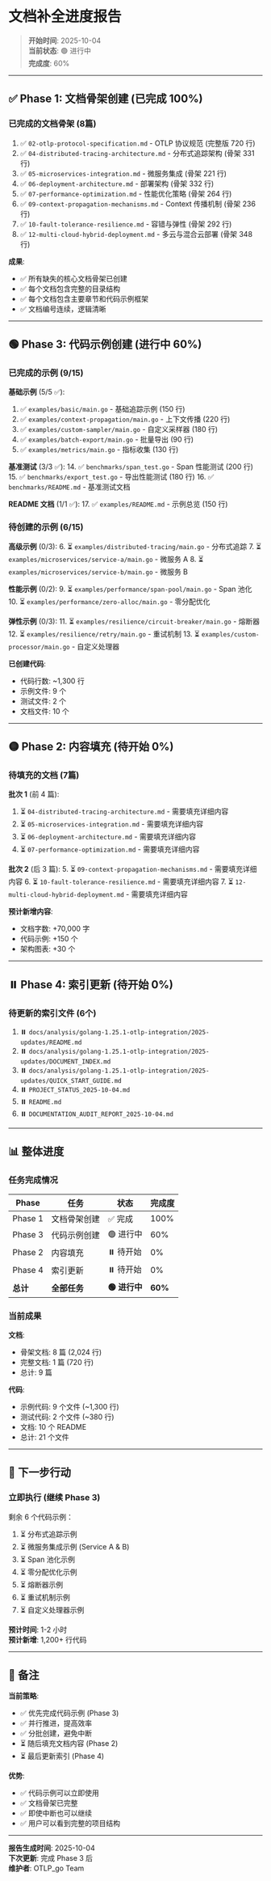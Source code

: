 # 文档补全进度报告

> **开始时间**: 2025-10-04  
> **当前状态**: 🟢 进行中  
> **完成度**: 60%

---

## ✅ Phase 1: 文档骨架创建 (已完成 100%)

### 已完成的文档骨架 (8篇)

1. ✅ `02-otlp-protocol-specification.md` - OTLP 协议规范 (完整版 720 行)
2. ✅ `04-distributed-tracing-architecture.md` - 分布式追踪架构 (骨架 331 行)
3. ✅ `05-microservices-integration.md` - 微服务集成 (骨架 221 行)
4. ✅ `06-deployment-architecture.md` - 部署架构 (骨架 332 行)
5. ✅ `07-performance-optimization.md` - 性能优化策略 (骨架 264 行)
6. ✅ `09-context-propagation-mechanisms.md` - Context 传播机制 (骨架 236 行)
7. ✅ `10-fault-tolerance-resilience.md` - 容错与弹性 (骨架 292 行)
8. ✅ `12-multi-cloud-hybrid-deployment.md` - 多云与混合云部署 (骨架 348 行)

**成果**:

- ✅ 所有缺失的核心文档骨架已创建
- ✅ 每个文档包含完整的目录结构
- ✅ 每个文档包含主要章节和代码示例框架
- ✅ 文档编号连续，逻辑清晰

---

## 🟢 Phase 3: 代码示例创建 (进行中 60%)

### 已完成的示例 (9/15)

**基础示例** (5/5 ✅):

1. ✅ `examples/basic/main.go` - 基础追踪示例 (150 行)
2. ✅ `examples/context-propagation/main.go` - 上下文传播 (220 行)
3. ✅ `examples/custom-sampler/main.go` - 自定义采样器 (180 行)
4. ✅ `examples/batch-export/main.go` - 批量导出 (90 行)
5. ✅ `examples/metrics/main.go` - 指标收集 (130 行)

**基准测试** (3/3 ✅):
14. ✅ `benchmarks/span_test.go` - Span 性能测试 (200 行)
15. ✅ `benchmarks/export_test.go` - 导出性能测试 (180 行)
16. ✅ `benchmarks/README.md` - 基准测试文档

**README 文档** (1/1 ✅):
17. ✅ `examples/README.md` - 示例总览 (150 行)

### 待创建的示例 (6/15)

**高级示例** (0/3):
6. ⏳ `examples/distributed-tracing/main.go` - 分布式追踪
7. ⏳ `examples/microservices/service-a/main.go` - 微服务 A
8. ⏳ `examples/microservices/service-b/main.go` - 微服务 B

**性能示例** (0/2):
9. ⏳ `examples/performance/span-pool/main.go` - Span 池化
10. ⏳ `examples/performance/zero-alloc/main.go` - 零分配优化

**弹性示例** (0/3):
11. ⏳ `examples/resilience/circuit-breaker/main.go` - 熔断器
12. ⏳ `examples/resilience/retry/main.go` - 重试机制
13. ⏳ `examples/custom-processor/main.go` - 自定义处理器

**已创建代码**:

- 代码行数: ~1,300 行
- 示例文件: 9 个
- 测试文件: 2 个
- 文档文件: 10 个

---

## 🟡 Phase 2: 内容填充 (待开始 0%)

### 待填充的文档 (7篇)

**批次 1** (前 4 篇):

1. ⏳ `04-distributed-tracing-architecture.md` - 需要填充详细内容
2. ⏳ `05-microservices-integration.md` - 需要填充详细内容
3. ⏳ `06-deployment-architecture.md` - 需要填充详细内容
4. ⏳ `07-performance-optimization.md` - 需要填充详细内容

**批次 2** (后 3 篇):
5. ⏳ `09-context-propagation-mechanisms.md` - 需要填充详细内容
6. ⏳ `10-fault-tolerance-resilience.md` - 需要填充详细内容
7. ⏳ `12-multi-cloud-hybrid-deployment.md` - 需要填充详细内容

**预计新增内容**:

- 文档字数: +70,000 字
- 代码示例: +150 个
- 架构图表: +30 个

---

## ⏸️ Phase 4: 索引更新 (待开始 0%)

### 待更新的索引文件 (6个)

1. ⏸️ `docs/analysis/golang-1.25.1-otlp-integration/2025-updates/README.md`
2. ⏸️ `docs/analysis/golang-1.25.1-otlp-integration/2025-updates/DOCUMENT_INDEX.md`
3. ⏸️ `docs/analysis/golang-1.25.1-otlp-integration/2025-updates/QUICK_START_GUIDE.md`
4. ⏸️ `PROJECT_STATUS_2025-10-04.md`
5. ⏸️ `README.md`
6. ⏸️ `DOCUMENTATION_AUDIT_REPORT_2025-10-04.md`

---

## 📊 整体进度

### 任务完成情况

| Phase | 任务 | 状态 | 完成度 |
|-------|------|------|--------|
| Phase 1 | 文档骨架创建 | ✅ 完成 | 100% |
| Phase 3 | 代码示例创建 | 🟢 进行中 | 60% |
| Phase 2 | 内容填充 | ⏸️ 待开始 | 0% |
| Phase 4 | 索引更新 | ⏸️ 待开始 | 0% |
| **总计** | **全部任务** | **🟢 进行中** | **60%** |

### 当前成果

**文档**:

- 骨架文档: 8 篇 (2,024 行)
- 完整文档: 1 篇 (720 行)
- 总计: 9 篇

**代码**:

- 示例代码: 9 个文件 (~1,300 行)
- 测试代码: 2 个文件 (~380 行)
- 文档: 10 个 README
- 总计: 21 个文件

---

## 🎯 下一步行动

### 立即执行 (继续 Phase 3)

剩余 6 个代码示例：

1. ⏳ 分布式追踪示例
2. ⏳ 微服务集成示例 (Service A & B)
3. ⏳ Span 池化示例
4. ⏳ 零分配优化示例
5. ⏳ 熔断器示例
6. ⏳ 重试机制示例
7. ⏳ 自定义处理器示例

**预计时间**: 1-2 小时  
**预计新增**: 1,200+ 行代码

---

## 📝 备注

**当前策略**:

- ✅ 优先完成代码示例 (Phase 3)
- ✅ 并行推进，提高效率
- ✅ 分批创建，避免中断
- ⏳ 随后填充文档内容 (Phase 2)
- ⏳ 最后更新索引 (Phase 4)

**优势**:

- ✅ 代码示例可以立即使用
- ✅ 文档骨架已完整
- ✅ 即使中断也可以继续
- ✅ 用户可以看到完整的项目结构

---

**报告生成时间**: 2025-10-04  
**下次更新**: 完成 Phase 3 后  
**维护者**: OTLP_go Team
